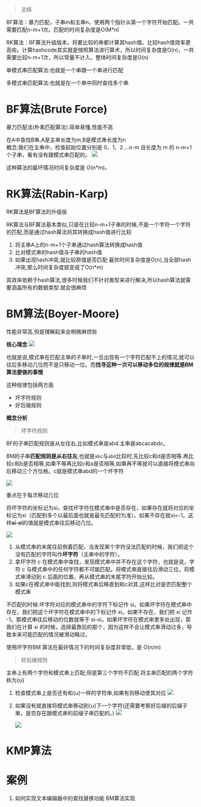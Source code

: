 > 总结

BF算法：暴力匹配，子串m和主串n，使用两个指针从第一个字符开始匹配。一共需要匹配n-m+1次。匹配的时间复杂度是O(M*n)

RK算法：BF算法升级版本，将要比较的串都计算其hash值，比较hash值效率更高些。计算hashcode其实就是按照算法进行算术，所以时间复杂度是O(n)，一共需要比较n-m+1次，所以常量不计入。整体时间复杂度是O(n)



单模式串匹配算法:也就是一个串跟一个串进行匹配

多模式串匹配算法:也就是在一个串中同时查找多个串

# BF算法(Brute Force)

暴力匹配法(朴素匹配算法):简单易懂,性能不高

在A中查找B串,A是主串长度为m,B是模式串长度为n<br/>
概念:我们在主串中，检查起始位置分别是 0、1、2....n-m 且长度为 m 的 n-m+1 个子串，看有没有跟模式串匹配的。
![](https://static001.geekbang.org/resource/image/f3/a2/f36fed972a5bdc75331d59c36eb15aa2.jpg)

这种算法的最坏情况时间复杂度是 O(n*m)。


# RK算法(Rabin-Karp)
RK算法是BF算法的升级版

RK算法与BF算法基本类似,只是在比较n-m+1子串的时候,不是一个字符一个字符的匹配,而是通过hash算法将其转换成hash值进行比较

1. 将主串A上的n-m+1个子串通过hash算法转换成hash值
2. 比对模式串的hash值与子串的hash值
3. 如果出现hash冲突,就比较原值是否匹配
最优时间复杂度是O(n),当全部hash冲突,那么时间复杂度就变成了O(n*m)

其效率依赖于hash算法,很多时候我们不针对类型来进行解决,所以hash算法就需要涵盖所有的数据类型.就会很麻烦

# BM算法(Boyer-Moore)

性能非常高,但是理解起来会稍微麻烦些

**核心理念**
![](https://static001.geekbang.org/resource/image/cf/15/cf362f9e59c01aaf40a34d2f10e1ef15.jpg)

也就是说,模式串在匹配主串的子串时,一旦出现有一个字符匹配不上的情况,就可以往后多移动几位而不是只移动一位。而**找寻这种一次可以移动多位的规律就是BM算法要做的事情**

这种规律包括两方面

+ 坏字符规则
+ 好后缀规则

**概念分析**

> 坏字符规则



BF的子串匹配规则是从左往右,比如模式串是abd.主串是abcacabdc。

BM的子串**匹配规则是从右往左**,也就是`abc`与`abd`比较时,先比较c和d是否相等.再比较c和b是否相等,如果不等再比较c和a是否相等,如果再不等就可以直接将模式串向后移动三个方位格。c就是模式串abd的一个坏字符

![](https://static001.geekbang.org/resource/image/54/9e/540809418354024206d9989cb6cdd89e.jpg)

重点在于每次移动几位

将坏字符的坐标记为si，查找坏字符在模式串中是否存在，如果存在就将对应的坐标记为xi（匹配到多个以最后面也就是最先匹配的为准）。如果不存在就xi=-1。这样**si-xi**的值就是模式串往后移动几位。

![](https://static001.geekbang.org/resource/image/8f/2e/8f520fb9d9cec0f6ea641d4181eb432e.jpg?wh=1142*509)



1. 从模式串的末尾往前倒着匹配，当发现某个字符没法匹配的时候，我们把这个没有匹配的字符叫作**坏字符**（主串中的字符）。
2. 拿坏字符 c 在模式串中查找，发现模式串中并不存在这个字符，也就是说，字符 c 与模式串中的任何字符都不可能匹配。将模式串直接往后滑动三位，将模式串滑动到 c 后面的位置，再从模式串的末尾字符开始比较。
3. 如果c在模式串中能找到,则将模式串后移直到和c对其,这样比对是否匹配整个模式串

不匹配的时候:坏字符对应的模式串中的字符下标记作 si。如果坏字符在模式串中存在，我们把这个坏字符在模式串中的下标记作 xi。如果不存在，我们把 xi 记作 -1。那模式串往后移动的位数就等于 si-xi。如果坏字符在模式串里多处出现，那我们在计算 xi 的时候，选择最靠后的那个，因为这样不会让模式串滑动过多，导致本来可能匹配的情况被滑动略过。

使用坏字符BM 算法在最好情况下的时间复杂度非常低，是 O(n/m)



> 好后缀规则

主串上有两个字符和模式串上匹配,但是第三个字符不匹配.将主串匹配的两个字符称为{u}

1. 检查模式串上是否还有和{u}一样的字符串,如果有则移动使其对应
   ![](https://static001.geekbang.org/resource/image/b9/63/b9785be3e91e34bbc23961f67c234b63.jpg)
2. 如果没有就直接将模式串移动到{u}下一个字符(还需要考察好后缀的后缀子串，是否存在跟模式串的前缀子串匹配的。)
   ![](https://static001.geekbang.org/resource/image/de/cd/de97c461b9b9dbc42d35768db59908cd.jpg)

   ![](https://static001.geekbang.org/resource/image/9b/70/9b3fa3d1cd9c0d0f914a9b1f518ad070.jpg)

# KMP算法


# 案例

1. 如何实现文本编辑器中的查找替换功能
    BM算法实现